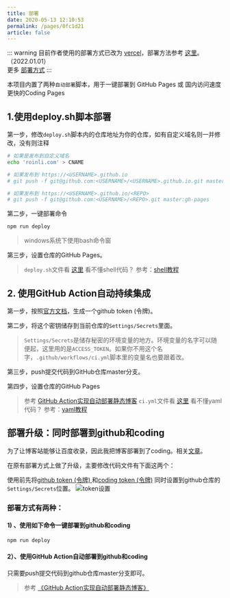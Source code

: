 ```yaml
---
title: 部署
date: 2020-05-13 12:10:53
permalink: /pages/0fc1d21
article: false
---
```



::: warning
  目前作者使用的部署方式已改为 [vercel](https://vercel.com/)，部署方法参考 [这里](https://zhuanlan.zhihu.com/p/347990778)。（2022.01.01）</br>
  更多 [部署方式](https://vuepress.vuejs.org/zh/guide/deploy.html#%E9%83%A8%E7%BD%B2)
:::

本项目内置了两种`自动部署`脚本，用于一键部署到 GitHub Pages 或 国内访问速度更快的Coding Pages

## 1.使用deploy.sh脚本部署

第一步，修改`deploy.sh`脚本内的仓库地址为你的仓库，如有自定义域名则一并修改，没有则注释

```bash
# 如果是发布到自定义域名
echo 'roinli.com' > CNAME

# 如果发布到 https://<USERNAME>.github.io
# git push -f git@github.com:<USERNAME>/<USERNAME>.github.io.git master

# 如果发布到 https://<USERNAME>.github.io/<REPO>
# git push -f git@github.com:<USERNAME>/<REPO>.git master:gh-pages
```

第二步，一键部署命令

```bash
npm run deploy
```

> windows系统下使用bash命令窗

第三步，设置仓库的GitHub Pages。

> `deploy.sh`文件看 [这里](https://github.com/roinli/vuepress-theme-jingli/blob/master/deploy.sh)
> 看不懂shell代码？ 参考：[shell教程](https://ipcmen.com/)


## 2. 使用GitHub Action自动持续集成

第一步，按照[官方文档](https://help.github.com/en/articles/creating-a-personal-access-token-for-the-command-line)，生成一个github token (令牌)。

第二步，将这个密钥储存到当前仓库的`Settings/Secrets`里面。

> `Settings/Secrets`是储存秘密的环境变量的地方。环境变量的名字可以随便起，这里用的是`ACCESS_TOKEN`。如果你不用这个名字，`.github/workflows/ci.yml`脚本里的变量名也要跟着改。

第三步，push提交代码到GitHub仓库master分支。

第四步，设置仓库的GitHub Pages

> 参考 [GitHub Action实现自动部署静态博客](http://roinli.com/pages/6b9d359ec5aa5019/)
> `ci.yml`文件看 [这里](https://github.com/roinli/blog/blob/master/.github/workflows/ci.yml)
> 看不懂yaml代码？ 参考：[yaml教程](https://roinli.com/pages/4e8444e2d534d14f/)


## 部署升级：同时部署到github和coding

为了让博客站能够让百度收录，因此我把博客部署到了coding。相关[文章](https://roinli.com/pages/41f87d890d0a02af/)。

在原有部署方式上做了升级，主要修改代码文件有下面这两个：


使用前先将[github token (令牌) ](https://help.github.com/en/articles/creating-a-personal-access-token-for-the-command-line)和[coding token (令牌)](https://dev.tencent.com/help/doc/account/access-token) 同时设置到github仓库的`Settings/Secrets`位置。
![token设置](https://fastly.jsdelivr.net/gh/roinli/image_store/blog/token.jpg)

### 部署方式有两种：

#### 1) 、使用如下命令一键部署到github和coding

```sh
npm run deploy
```

#### 2）、使用GitHub Action自动部署到github和coding

只需要push提交代码到github仓库master分支即可。

>  参考 [《GitHub Action实现自动部署静态博客》](http://roinli.com/pages/6b9d359ec5aa5019/)
